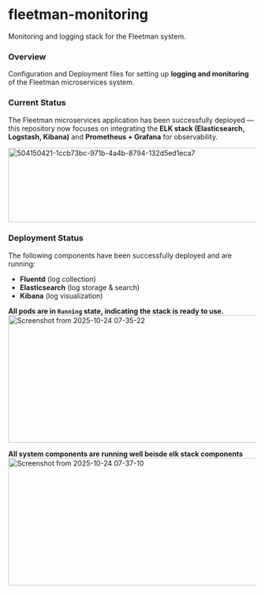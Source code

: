 # fleetman-monitoring
Monitoring and logging stack for the Fleetman system.

### Overview 
Configuration and Deployment files for setting up **logging and monitoring** of the Fleetman microservices system.

### Current Status
The Fleetman microservices application has been successfully deployed — this repository now focuses on integrating the **ELK stack (Elasticsearch, Logstash, Kibana)** and **Prometheus + Grafana** for observability.

<img width="1018" height="151" alt="504150421-1ccb73bc-971b-4a4b-8794-132d5ed1eca7" src="https://github.com/user-attachments/assets/4931115c-a3af-4d8f-9e2c-6f4f625393c1" />


### Deployment Status

The following components have been successfully deployed and are running:

- **Fluentd** (log collection)
- **Elasticsearch** (log storage & search)
- **Kibana** (log visualization)

**All pods are in `Running` state, indicating the stack is ready to use.**
<img width="880" height="259" alt="Screenshot from 2025-10-24 07-35-22" src="https://github.com/user-attachments/assets/d926cbd7-a835-4d4b-97d7-47b3066ca17a" />

**All system components are running well beisde elk stack components**
<img width="880" height="259" alt="Screenshot from 2025-10-24 07-37-10" src="https://github.com/user-attachments/assets/0ad16e4b-b936-48f2-87a9-e462d1527192" />

